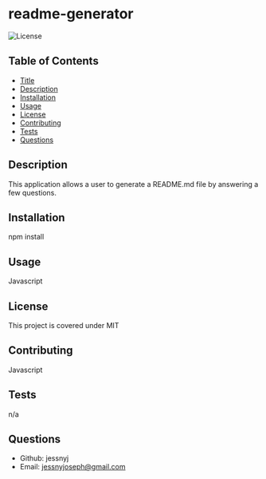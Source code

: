 
# readme-generator

![License](https://img.shields.io/badge/license-MIT-181717?style=for-the-badge) 

## Table of Contents
* [Title](#title)
* [Description](#description)
* [Installation](#installation)
* [Usage](#usage)
* [License](#license)
* [Contributing](#contributing)
* [Tests](#tests)
* [Questions](#questions)

## Description
This application allows a user to generate a README.md file by answering a few questions.

## Installation
npm install

## Usage
Javascript

## License
This project is covered under MIT

## Contributing
Javascript

## Tests
n/a

## Questions 
* Github: jessnyj
* Email: jessnyjoseph@gmail.com 
    